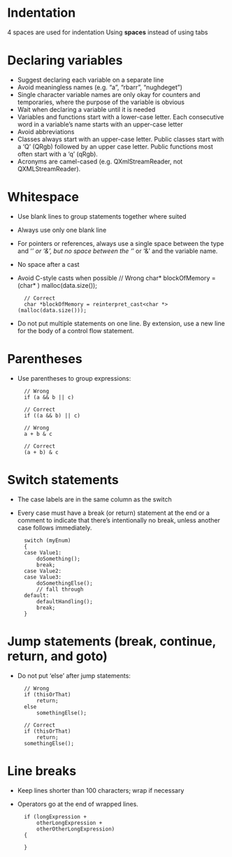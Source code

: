 Indentation
===========
4 spaces are used for indentation
Using **spaces** instead of using tabs

Declaring variables
===================
+ Suggest declaring each variable on a separate line
+ Avoid meaningless names (e.g. “a”, “rbarr”, “nughdeget”)
+ Single character variable names are only okay for counters and temporaries, where the purpose of the variable is obvious
+ Wait when declaring a variable until it is needed
+ Variables and functions start with a lower-case letter. Each consecutive word in a variable’s name starts with an upper-case letter
+ Avoid abbreviations
+ Classes always start with an upper-case letter. Public classes start with a ‘Q’ (QRgb) followed by an upper case letter. Public functions most often start with a ‘q’ (qRgb).
+ Acronyms are camel-cased (e.g. QXmlStreamReader, not QXMLStreamReader).

Whitespace
==========
+ Use blank lines to group statements together where suited
+ Always use only one blank line
+ For pointers or references, always use a single space between the type and ‘*’ or ‘&’, but no space between the ‘*’ or ‘&’ and the variable name.
+ No space after a cast
+ Avoid C-style casts when possible
        // Wrong
        char* blockOfMemory = (char* ) malloc(data.size());
           
        // Correct
        char *blockOfMemory = reinterpret_cast<char *>(malloc(data.size()));

+ Do not put multiple statements on one line. By extension, use a new line for the body of a control flow statement.

Parentheses
===========
+ Use parentheses to group expressions:

        // Wrong
        if (a && b || c)
           
        // Correct
        if ((a && b) || c)
           
        // Wrong
        a + b & c
           
        // Correct
        (a + b) & c

Switch statements
=================
+ The case labels are in the same column as the switch
+ Every case must have a break (or return) statement at the end or a comment to indicate that there’s intentionally no break, unless another case follows immediately.

        switch (myEnum)
        {
        case Value1:
            doSomething();
            break;
        case Value2:
        case Value3:
            doSomethingElse();
            // fall through
        default:
            defaultHandling();
            break;
        }

Jump statements (break, continue, return, and goto)
===================================================
+ Do not put ‘else’ after jump statements:

        // Wrong
        if (thisOrThat)
            return;
        else
            somethingElse();
     
        // Correct
        if (thisOrThat)
            return;
        somethingElse();

Line breaks
===========
+ Keep lines shorter than 100 characters; wrap if necessary
+ Operators go at the end of wrapped lines.

        if (longExpression +
            otherLongExpression +
            otherOtherLongExpression)
        {
            
        }


